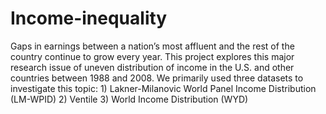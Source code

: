 # Income-inequality
Gaps in earnings between a nation’s most affluent and the rest of the country continue to grow every year. This project explores this major research issue of uneven distribution of income in the U.S. and other countries between 1988 and 2008. We primarily used three datasets to investigate this topic: 1) Lakner-Milanovic World Panel Income Distribution (LM-WPID) 2) Ventile 3) World Income Distribution (WYD)
